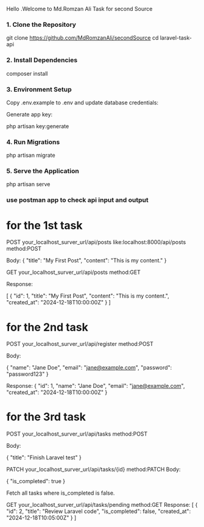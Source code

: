 Hello .Welcome to Md.Romzan Ali Task for second Source 


### 1. Clone the Repository


git clone  https://github.com/MdRomzanAli/secondSource
cd laravel-task-api


### 2. Install Dependencies

composer install

### 3. Environment Setup
Copy .env.example to .env and update database credentials:

Generate app key:

php artisan key:generate


### 4. Run Migrations

php artisan migrate

### 5. Serve the Application

php artisan serve

 
### use postman app to check api input and output
# for the 1st task

POST your_localhost_surver_url/api/posts
like:localhost:8000/api/posts
method:POST 

Body:
{
  "title": "My First Post",
  "content": "This is my content."
}


GET your_localhost_surver_url/api/posts
method:GET

Response:

[
  {
    "id": 1,
    "title": "My First Post",
    "content": "This is my content.",
    "created_at": "2024-12-18T10:00:00Z"
  }
]


# for the 2nd task
POST your_localhost_surver_url/api/register
method:POST

Body:

{
  "name": "Jane Doe",
  "email": "jane@example.com",
  "password": "password123"
}


Response:
{
  "id": 1,
  "name": "Jane Doe",
  "email": "jane@example.com",
  "created_at": "2024-12-18T10:00:00Z"
}

# for the 3rd task
POST your_localhost_surver_url/api/tasks
method:POST

Body:

{
  "title": "Finish Laravel test"
}


PATCH your_localhost_surver_url/api/tasks/{id}
method:PATCH
Body:

{
  "is_completed": true
}

Fetch all tasks where is_completed is false.

GET your_localhost_surver_url/api/tasks/pending
method:GET
Response:
[
  {
    "id": 2,
    "title": "Review Laravel code",
    "is_completed": false,
    "created_at": "2024-12-18T10:05:00Z"
  }
]
